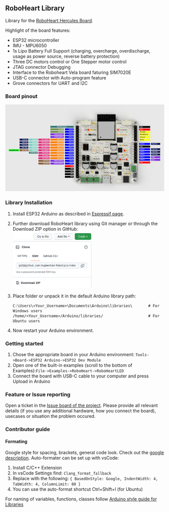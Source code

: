 ## RoboHeart Library
Library for the [RoboHeart Hercules Board](https://roboheart.de). 

Highlight of the board features:
- ESP32 microcontroller
- IMU - MPU6050
- 1s Lipo Battery Full Support (charging, overcharge, overdischarge, usage as power source, reverse battery protection)
- Three DC motors control or One Stepper motor control
- JTAG connector Debugging
- Interface to the Roboheart Vela board faturing SIM7020E
- USB-C connector with Auto-program feature
- Grove connectors for UART and I2C

### Board pinout

<img src="images/RoboHeart_Hercules_PINS.jpg" width="800"/>

### Library Installation

1. Install ESP32 Arduino as described in [Espressif page](https://docs.espressif.com/projects/arduino-esp32/en/latest/installing.html).

2. Further download RoboHeart library using Git manager or through the Download ZIP option in GitHub:  
    <img src="images/Lib_installation.png" width="250"/>

3. Place folder or unpack it in the default Arduino library path:
    ```
    C:\Users\<Your_Username>\Documents\Arduino\libraries\       # For Windows users
    /home/<Your_Username>/Arduino/libraries/                    # For Ubuntu users
    ```

4. Now restart your Arduino environment. 

### Getting started

1. Chose the appropriate board in your Arduino environment: `Tools->Board->ESP32 Arduino->ESP32 Dev Module`
2. Open one of the built-in examples (scroll to the bottom of Examples):`File->Examples->RoboHeart->RoboHeartLED`
3. Connect the board with USB-C cable to your computer and press Upload in Arduino

### Feature or Issue reporting
Open a ticket in the [Issue board of the project](https://github.com/Augmented-Robotics/roboheart-arduino-library/issues). Please provide all relevant details (if you use any additional hardware, how you connect the board), usecases or situation the problem occured.


### Contributor guide
#### Formating
Google style for spacing, brackets, general code look. Check out the [google description](https://google.github.io/styleguide/cppguide.html#Classes). Auto-formater can be set up with vsCode:
1. Install C/C++ Extension
2. In vsCode Settings find: `Clang_format_fallback`
3. Replace with the following: ```{ BasedOnStyle: Google, IndentWidth: 4, TabWidth: 4, ColumnLimit: 80 }```
4. You can use the auto-format shortcut Ctrl+Shift+I (for Ubuntu)


For naming of variables, functions, classes follow [Arduino style guide for Libraries](https://docs.arduino.cc/learn/contributions/arduino-library-style-guide) 